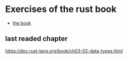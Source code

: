 # Exercises of the rust book
- [the book](https://doc.rust-lang.org/book/)


## last readed chapter
https://doc.rust-lang.org/book/ch03-02-data-types.html